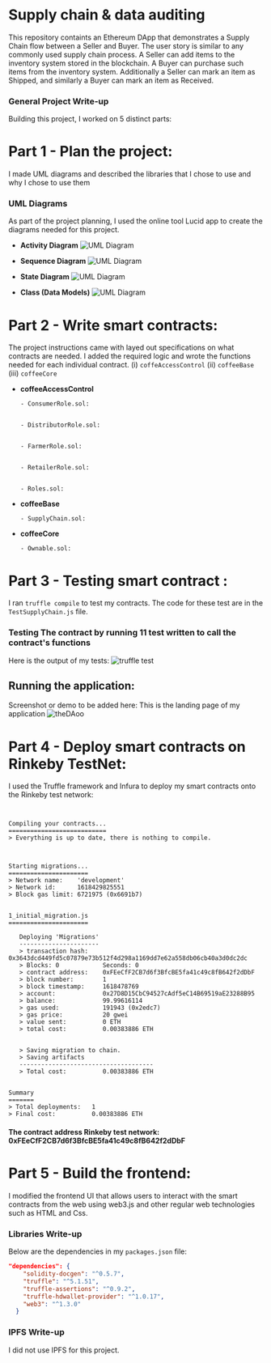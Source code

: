 # Supply chain & data auditing

This repository containts an Ethereum DApp that demonstrates a Supply Chain flow between a Seller and Buyer. The user story is similar to any commonly used supply chain process. A Seller can add items to the inventory system stored in the blockchain. A Buyer can purchase such items from the inventory system. Additionally a Seller can mark an item as Shipped, and similarly a Buyer can mark an item as Received.

### General Project Write-up
Building this project, I worked on 5 distinct parts:

# Part 1 - Plan the project:
 I made UML diagrams and described the libraries that I chose to use and why I chose to use them
### UML Diagrams

As part of the project planning, I used the online tool Lucid app to create the diagrams needed for this project.  

- **Activity Diagram** 
![UML Diagram](images/activity_diagram.png)

- **Sequence Diagram** 
![UML Diagram](images/sequence_diagram.png)

- **State Diagram** 
![UML Diagram](images/Coffeestate_diagram.png)

- **Class (Data Models)** 
![UML Diagram](images/class_diagram.png)



# Part 2 - Write smart contracts:
  The project instructions came with layed out specifications on what contracts are needed.
  I added the required logic and wrote the functions needed for each individual contract. (i) `coffeAccessControl` (ii) `coffeeBase` (iii) `coffeeCore`
  - **coffeeAccessControl**

        - ConsumerRole.sol:  


        - DistributorRole.sol: 


        - FarmerRole.sol: 


        - RetailerRole.sol: 


        - Roles.sol: 

  - **coffeeBase**

        - SupplyChain.sol:

  - **coffeeCore**

        - Ownable.sol:

# Part 3 - Testing smart contract :
 I ran ```truffle compile``` to test my contracts. The code for these test are in the  ```TestSupplyChain.js``` file.
### Testing The contract by running 11 test written to call the contract's functions
Here is the output of my tests:
![truffle test](images/truffle_test.png)

## Running the application:
  Screenshot or demo to be added here:
This is the landing page of my application
![theDAoo](LandingPage.png)


# Part 4 - Deploy smart contracts on Rinkeby TestNet:
 I used the Truffle framework and Infura to deploy my smart contracts onto the Rinkeby test network:
```


Compiling your contracts...
===========================
> Everything is up to date, there is nothing to compile.



Starting migrations...
======================
> Network name:    'development'
> Network id:      1618429825551
> Block gas limit: 6721975 (0x6691b7)


1_initial_migration.js
======================

   Deploying 'Migrations'
   ----------------------
   > transaction hash:    0x3643dcd449fd5c07879e73b512f4d298a1169dd7e62a558db06cb40a3d0dc2dc
   > Blocks: 0            Seconds: 0
   > contract address:    0xFEeCfF2CB7d6f3BfcBE5fa41c49c8fB642f2dDbF
   > block number:        1
   > block timestamp:     1618478769
   > account:             0x27D8D15CbC94527cAdf5eC14B69519aE23288B95
   > balance:             99.99616114
   > gas used:            191943 (0x2edc7)
   > gas price:           20 gwei
   > value sent:          0 ETH
   > total cost:          0.00383886 ETH


   > Saving migration to chain.
   > Saving artifacts
   -------------------------------------
   > Total cost:          0.00383886 ETH


Summary
=======
> Total deployments:   1
> Final cost:          0.00383886 ETH

```

#### The contract address Rinkeby test network: **0xFEeCfF2CB7d6f3BfcBE5fa41c49c8fB642f2dDbF** 



# Part 5 - Build the frontend:
I modified the frontend UI that allows users to interact with the smart contracts from the web using web3.js and other regular web technologies such as HTML and Css.



### Libraries Write-up
Below are the dependencies in my `packages.json` file:
```json
"dependencies": {
    "solidity-docgen": "^0.5.7",
    "truffle": "^5.1.51",
    "truffle-assertions": "^0.9.2",
    "truffle-hdwallet-provider": "^1.0.17",
    "web3": "^1.3.0"
  }
```
<!-- **Why I used each library**:
- `solidity-docgen`: I tried out using solidity docgen to generate documentation for my smart contracts.  The generated documentation is in a `gitbook` contained in the `docgen` folder.  This library might be useful for future projects as smart contract libraries can get quite complex.
- `truffle`: truffle is a development framework for Ethereum that makes it easy to compile, test, and migrate solidity contracts to Ethereum networks.  For example, I used `truffle` to deploy my smart contracts to the `Rinkeby` test network.
- `truffle-assertions`: the assertions library for truffle has convenience functions designed for solidity assertions inside of truffle tests.  I used the assertion syntax to test whether my contracts correctly emitted different events as expected.
- `truffle-hdwallet-provider`: this libarary was used to enable my truffle deployments to spend test coins from my Metamask wallet on the Rinkeby network as part of deploying my contracts to `Rinkeby`
- `web3`: -->

### IPFS Write-up
I did not use IPFS for this project.

